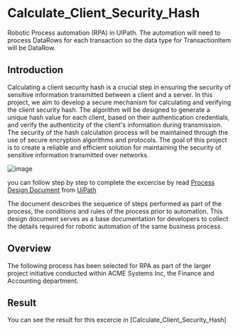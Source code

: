# Calculate_Client_Security_Hash
Robotic Process automation (RPA) in UIPath. The automation will need to process DataRows for each transaction so the data type for TransactionItem will be DataRow. 

## Introduction
Calculating a client security hash is a crucial step in ensuring the security of sensitive information transmitted between a client and a server. In this project, we aim to develop a secure mechanism for calculating and verifying the client security hash. The algorithm will be designed to generate a unique hash value for each client, based on their authentication credentials, and verify the authenticity of the client's information during transmission. The security of the hash calculation process will be maintained through the use of secure encryption algorithms and protocols. The goal of this project is to create a reliable and efficient solution for maintaining the security of sensitive information transmitted over networks.

![image](https://user-images.githubusercontent.com/110273737/212594258-6c622d62-f7a9-4277-9a82-85609b51f040.png)

you can follow step by step to complete the excercise by read [Process Design Document](https://github.com/electricianinsomniac/Calculate_Client_Security_Hash/blob/main/Calculate%20Client%20Security%20Hash%20-%202021.10%20Complete%20Exercise%20Walkthrough%20().pdf) from [UiPath](https://academy.uipath.com/)

 The document describes the sequence of steps performed as part of the process, the conditions and rules of the process prior to automation. This design document serves as a base documentation for developers to collect the details required for robotic automation of the same business process.

## Overview
The following process has been selected for RPA as part of the larger project initiative conducted within ACME Systems Inc, the Finance and Accounting department.

## Result
You can see the result for this excercie in [Calculate_Client_Security_Hash]
